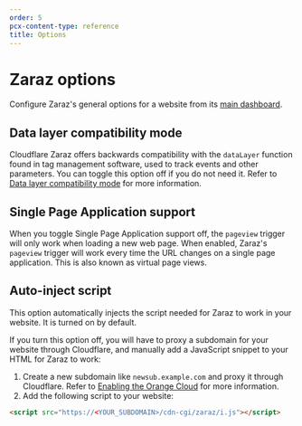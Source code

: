 ```yaml
---
order: 5
pcx-content-type: reference
title: Options
---
```


# Zaraz options

Configure Zaraz's general options for a website from its [main dashboard](https://dash.cloudflare.com/?to=/:account/:zone/zaraz).

## Data layer compatibility mode

Cloudflare Zaraz offers backwards compatibility with the `dataLayer` function found in tag management software, used to track events and other parameters. You can toggle this option off if you do not need it. Refer to [Data layer compatibility mode](/datalayer-compatibility) for more information.

## Single Page Application support

When you toggle Single Page Application support off, the `pageview` trigger will only work when loading a new web page. When enabled, Zaraz's `pageview` trigger will work every time the URL changes on a single page application. This is also known as virtual page views.

## Auto-inject script

This option automatically injects the script needed for Zaraz to work in your website. It is turned on by default.

If you turn this option off, you will have to proxy a subdomain for your website through Cloudflare, and manually add a JavaScript snippet to your HTML for Zaraz to work:

  1. Create a new subdomain like `newsub.example.com` and proxy it through Cloudflare. Refer to [Enabling the Orange Cloud](https://community.cloudflare.com/t/step-3-enabling-the-orange-cloud/52715) for more information.
  1. Add the following script to your website:

  ```html
  <script src="https://<YOUR_SUBDOMAIN>/cdn-cgi/zaraz/i.js"></script>
  ```